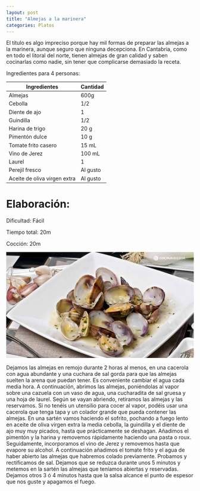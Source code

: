 ```yaml
---
layout: post
title: "Almejas a la marinera"
categories: Platos
---
```


El título es algo impreciso porque hay mil formas de preparar las almejas a la marinera, aunque seguro que ninguna decepciona. En Cantabria, como en todo el litoral del norte, tienen almejas de gran calidad y saben cocinarlas como nadie, sin tener que complicarse demasiado la receta.

Ingredientes para 4 personas:

|Ingredientes          | Cantidad              |
|--------------------- | --------------------- |
|Almejas               |         600g          |
|Cebolla               |          1/2          |
|Diente de ajo         |           1           |
|Guindilla             |          1/2          |
|Harina de trigo       |          20 g         |
|Pimentón dulce        |          10 g         |
|Tomate frito casero   |          15 mL        |
|Vino de Jerez         |         100 mL        |
|Laurel                |           1           |
|Perejil fresco        |        Al gusto       |
|Aceite de oliva virgen extra|  Al gusto       |

# Elaboración:

Dificultad: Fácil

Tiempo total: 20m

Cocción: 20m

![Almejas](/almejas-a-la-marinera.jpg)

Dejamos las almejas en remojo durante 2 horas al menos, en una cacerola con agua abundante y una cuchara de sal gorda para que las almejas suelten la arena que puedan tener. Es conveniente cambiar el agua cada media hora. A continuación, abrimos las almejas, poniéndolas al vapor sobre una cazuela con un vaso de agua, una cucharadita de sal gruesa y una hoja de laurel. Según se vayan abriendo, retiramos las almejas y las reservamos. Si no tenéis un utensilio para cocer al vapor, podéis usar una cacerola que tenga tapa y un colador grande que pueda contener las almejas. En una sartén vamos haciendo el sofrito, pochando a fuego lento en aceite de oliva virgen extra la media cebolla, la guindilla y el diente de ajo muy muy picados, hasta que prácticamente se deshagan. Añadimos el pimentón y la harina y removemos rápidamente haciendo una pasta o roux. Seguidamente, incorporamos el vino de Jerez y removemos hasta que evapore su alcohol. A continuación añadimos el tomate frito y el agua de haber abierto las almejas que habremos colado previamente. Probamos y rectificamos de sal. Dejamos que se reduzca durante unos 5 minutos y metemos en la sartén las almejas que teníamos abiertas y reservadas. Dejamos otros 3 ó 4 minutos hasta que la salsa alcance el punto de espesor que nos guste y apagamos el fuego.


